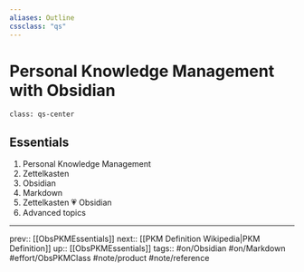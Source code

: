 ```yaml
---
aliases: Outline
cssclass: "qs"
---
```

# Personal Knowledge Management with Obsidian

`class: qs-center`
## Essentials

1. Personal Knowledge Management
2. Zettelkasten
3. Obsidian
4. Markdown
5. Zettelkasten 💗 Obsidian
6. Advanced topics

---
prev:: [[ObsPKMEssentials]]
next:: [[PKM Definition Wikipedia|PKM Definition]]
up:: [[ObsPKMEssentials]]
tags:: #on/Obsidian #on/Markdown #effort/ObsPKMClass #note/product #note/reference 









